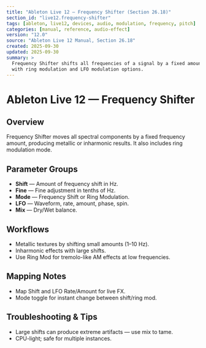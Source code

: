 ```yaml
---
title: "Ableton Live 12 — Frequency Shifter (Section 26.18)"
section_id: "live12.frequency-shifter"
tags: [ableton, live12, devices, audio, modulation, frequency, pitch]
categories: [manual, reference, audio-effect]
version: "12.0"
source: "Ableton Live 12 Manual, Section 26.18"
created: 2025-09-30
updated: 2025-09-30
summary: >
  Frequency Shifter shifts all frequencies of a signal by a fixed amount (Hz),
  with ring modulation and LFO modulation options.
---
```


# Ableton Live 12 — Frequency Shifter

## Overview
Frequency Shifter moves all spectral components by a fixed frequency amount, 
producing metallic or inharmonic results. It also includes ring modulation mode.

## Parameter Groups
- **Shift** — Amount of frequency shift in Hz.
- **Fine** — Fine adjustment in tenths of Hz.
- **Mode** — Frequency Shift or Ring Modulation.
- **LFO** — Waveform, rate, amount, phase, spin.
- **Mix** — Dry/Wet balance.

## Workflows
- Metallic textures by shifting small amounts (1–10 Hz).
- Inharmonic effects with large shifts.
- Use Ring Mod for tremolo-like AM effects at low frequencies.

## Mapping Notes
- Map Shift and LFO Rate/Amount for live FX.
- Mode toggle for instant change between shift/ring mod.

## Troubleshooting & Tips
- Large shifts can produce extreme artifacts — use mix to tame.
- CPU-light; safe for multiple instances.
